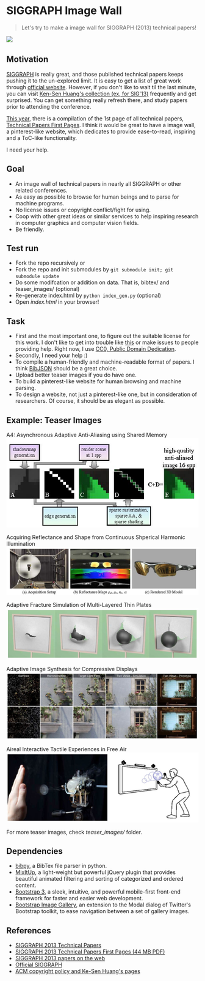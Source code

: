 SIGGRAPH Image Wall
===================

> Let's try to make a image wall for SIGGRAPH (2013) technical papers!

![](https://pbs.twimg.com/media/BQ8-n1XCcAAsjcE.jpg:large)



Motivation
----------
[SIGGRAPH][1] is really great, and those published technical papers keeps pushing it to the un-explored limit.
It is easy to get a list of great work through [official website][1].
However, if you don't like to wait til the last minute,
you can visit [Ken-Sen Huang's collection (ex, for SIG'13)][4] frequently and get surprised.
You can get something really refresh there, and study papers prior to attending the conference.

[This year][2], there is a compilation of the 1st page of all technical papers,
[Technical Papers First Pages][3].
I think it would be great to have a image wall, a pinterest-like website,
which dedicates to provide ease-to-read, inspiring and a ToC-like functionality.

I need your help.



Goal
----

* An image wall of technical papers in nearly all SIGGRAPH or other related conferences.
* As easy as possible to browse for human beings and to parse for machine programs.
* No license issues or copyright conflict/fight for using.
* Coop with other great ideas or similar services to help inspiring research in
  computer graphics and computer vision fields.
* Be friendly.



Test run
--------

* Fork the repo recursively or
* Fork the repo and init submodules by `git submodule init; git submodule update`
* Do some modifcation or addition on data. That is, bibtex/ and teaser_images/ (optional)
* Re-generate index.html by `python index_gen.py` (optional)
* Open *index.html* in your browser!



Task
----
* First and the most important one, to figure out the suitable license for this work.
  I don't like to get into trouble like [this][5] or make issues to people providing help.
  Right now, I use [CC0, Public Domain Dedication][6].
* Secondly, I need your help :)
* To compile a human-friendly and machine-readable format of papers.
  I think [BibJSON][7] should be a great choice.
* Upload better teaser images if you do have one.
* To build a pinterest-like website for human browsing and machine parsing.
* To design a website, not just a pinterest-like one,
  but in consideration of researchers.
  Of course, it should be as elegant as possible.



Example: Teaser Images
----------------------
A4: Asynchronous Adaptive Anti-Aliasing using Shared Memory
![a4_asynchronous_adaptive_anti-aliasing_using_shared_memory.jpg](teaser_images/a4_asynchronous_adaptive_anti-aliasing_using_shared_memory.jpg)  

Acquiring Reflectance and Shape from Continuous Shperical Harmonic Illumination
![acquiring_reflectance_and_shape_from_continuous_spherical_harmonic_illumination.jpg](teaser_images/acquiring_reflectance_and_shape_from_continuous_spherical_harmonic_illumination.jpg)  

Adaptive Fracture Simulation of Multi-Layered Thin Plates
![adaptive_fracture_simulation_of_multi-layered_thin_plates.jpg](teaser_images/adaptive_fracture_simulation_of_multi-layered_thin_plates.jpg)  

Adaptive Image Synthesis for Compressive Displays
![adaptive_image_synthesis_for_compressive_displays.jpg](teaser_images/adaptive_image_synthesis_for_compressive_displays.jpg)  

Aireal Interactive Tactile Experiences in Free Air
![aireal_interactive_tactile_experiences_in_free_air.jpg](teaser_images/aireal_interactive_tactile_experiences_in_free_air.jpg)  

For more teaser images, check *teaser_images/* folder.



Dependencies
-------------
* [bibpy][101], a BibTex file parser in python.
* [MixItUp][102], a light-weight but powerful jQuery plugin that provides beautiful 
  animated filtering and sorting of categorized and ordered content.
* [Bootstrap 3][103], a sleek, intuitive, and powerful mobile-first 
  front-end framework for faster and easier web development.
* [Bootstrap Image Gallery][104], an extension to the Modal dialog of Twitter's Bootstrap toolkit, to ease navigation between a set of gallery images.


References
----------
* [SIGGRAPH 2013 Technical Papers][2]
* [SIGGRAPH 2013 Technical Papers First Pages (44 MB PDF)][3]
* [SIGGRAPH 2013 papers on the web][4]
* [Official SIGGRAPH][1]
* [ACM copyright policy and Ke-Sen Huang's pages][5]



[1]: http://www.siggraph.org/ "ACM SIGGRAPH"
[2]: http://s2013.siggraph.org/attendees/technical-papers "SIGGRAPH 2013 Technical Papers"
[3]: http://s2013.siggraph.org/sites/default/files/firstpages-lores.pdf "SIGGRAPH 2013 Technical Papers First Pages (44 MB PDF)"
[4]: http://kesen.realtimerendering.com/sig2013.html "SIGGRAPH 2013 papers on the web"
[5]: https://groups.google.com/d/topic/ray-tracing-news/ndaSHwvfTEE/discussion "ACM copyright policy and Ke-Sen Huang's pages"
[6]: http://creativecommons.org/publicdomain/zero/1.0/ "CC0 1.0 Universal (CC0 1.0) Public Domain Dedication"
[7]: http://www.bibjson.org/ "BibJSON"

[101]: https://github.com/ptigas/bibpy "bibpy"
[102]: http://mixitup.io/ "MixItUp"
[103]: http://getbootstrap.com/ "Bootstrap 3"
[104]: http://blueimp.github.io/Bootstrap-Image-Gallery/ "Bootstrap Image Gallery"
